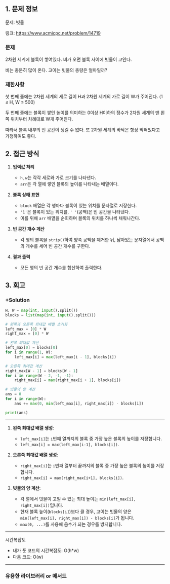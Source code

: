 ## 1. 문제 정보

문제: 빗물

링크: https://www.acmicpc.net/problem/14719

### 문제

2차원 세계에 블록이 쌓여있다. 비가 오면 블록 사이에 빗물이 고인다.

비는 충분히 많이 온다. 고이는 빗물의 총량은 얼마일까?

### 제한사항

첫 번째 줄에는 2차원 세계의 세로 길이 H과 2차원 세계의 가로 길이 W가 주어진다. (1 ≤ H, W ≤ 500)

두 번째 줄에는 블록이 쌓인 높이를 의미하는 0이상 H이하의 정수가 2차원 세계의 맨 왼쪽 위치부터 차례대로 W개 주어진다.

따라서 블록 내부의 빈 공간이 생길 수 없다. 또 2차원 세계의 바닥은 항상 막혀있다고 가정하여도 좋다.

## 2. 접근 방식

1. **입력값 처리**  
   - `h`, `w`는 각각 세로와 가로 크기를 나타낸다.
   - `arr`은 각 열에 쌓인 블록의 높이를 나타내는 배열이다.

2. **블록 상태 표현**  
   - `block` 배열은 각 행마다 블록이 있는 위치를 문자열로 저장한다.  
   - `'1'`은 블록이 있는 위치를, `' '`(공백)은 빈 공간을 나타낸다.
   - 이를 위해 `arr` 배열을 순회하며 블록의 위치를 하나씩 채워나간다.

3. **빈 공간 개수 계산**  
   - 각 행의 블록을 `strip()`하여 양쪽 공백을 제거한 뒤, 남아있는 문자열에서 공백의 개수를 세어 빈 공간 개수를 구한다.

4. **결과 출력**  
   - 모든 행의 빈 공간 개수를 합산하여 출력한다.

## 3. 회고

### +Solution

```python
H, W = map(int, input().split())
blocks = list(map(int, input().split()))

# 왼쪽과 오른쪽 최대값 배열 초기화
left_max = [0] * W
right_max = [0] * W

# 왼쪽 최대값 계산
left_max[0] = blocks[0]
for i in range(1, W):
    left_max[i] = max(left_max[i - 1], blocks[i])

# 오른쪽 최대값 계산
right_max[W - 1] = blocks[W - 1]
for i in range(W - 2, -1, -1):
    right_max[i] = max(right_max[i + 1], blocks[i])

# 빗물의 양 계산
ans = 0
for i in range(W):
    ans += max(0, min(left_max[i], right_max[i]) - blocks[i])

print(ans)
```
---
1. **왼쪽 최대값 배열 생성**:
   - `left_max[i]`는 `i`번째 열까지의 블록 중 가장 높은 블록의 높이를 저장합니다.
   - `left_max[i] = max(left_max[i-1], blocks[i])`.

2. **오른쪽 최대값 배열 생성**:
   - `right_max[i]`는 `i`번째 열부터 끝까지의 블록 중 가장 높은 블록의 높이를 저장합니다.
   - `right_max[i] = max(right_max[i+1], blocks[i])`.

3. **빗물의 양 계산**:
   - 각 열에서 빗물이 고일 수 있는 최대 높이는 `min(left_max[i], right_max[i])`입니다.
   - 현재 블록 높이(`blocks[i]`)보다 클 경우, 고이는 빗물의 양은 `min(left_max[i], right_max[i]) - blocks[i]`가 됩니다.
   - `max(0, ...)`를 사용해 음수가 되는 경우를 방지합니다.
---
시간복잡도
- 내가 푼 코드의 시간복잡도: O(h*w)
- 다음 코드: O(w)
---
### 유용한 라이브러리 or 메서드
